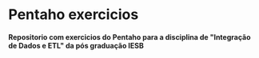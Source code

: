 # Pentaho exercicios

#### Repositorio com exercicios do Pentaho para a disciplina de "Integração de Dados e ETL" da pós graduação IESB
